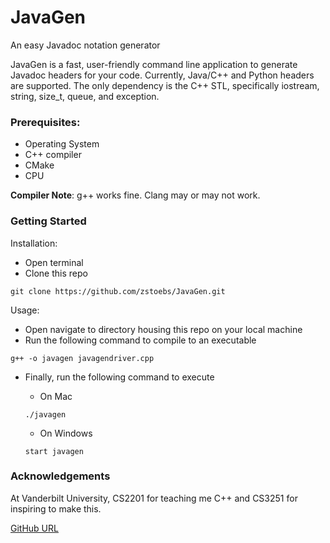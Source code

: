 # JavaGen
An easy Javadoc notation generator

JavaGen is a fast, user-friendly command line application to generate Javadoc headers for your 
code. Currently, Java/C++ and Python headers are supported. The only dependency is the C++ STL, 
specifically iostream, string, size_t, queue, and exception.

### Prerequisites:
- Operating System
- C++ compiler
- CMake
- CPU

**Compiler Note**: g++ works fine. Clang may or may not work.

### Getting Started
Installation:
- Open terminal
- Clone this repo

```git clone https://github.com/zstoebs/JavaGen.git```

Usage:
- Open navigate to directory housing this repo on your local machine
- Run the following command to compile to an executable

```g++ -o javagen javagendriver.cpp```

- Finally, run the following command to execute

  - On Mac

  ```./javagen```

  - On Windows
  
  ```start javagen```

### Acknowledgements
At Vanderbilt University, CS2201 for teaching me C++ and CS3251 for inspiring to make this.

[GitHub URL](https://github.com/zstoebs/JavaGen.git)

